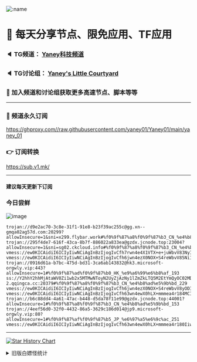    ![:name](https://count.getloli.com/get/@yaney01?theme=gelbooru-h)

# 🚀 每天分享节点、限免应用、TF应用
### 🔈 TG频道： [Yaney科技频道](https://t.me/yaney_01) 
### 🔈 TG讨论组： [Yaney's Little Courtyard](https://t.me/+caB8IkK7JvMzM2I1)
### 🔔 加入频道和讨论组获取更多高速节点、脚本等等  
***
### 🔗  频道永久订阅
   https://ghproxy.com//raw.githubusercontent.com/yaney01/Yaney01/main/yaney_01
### 👉  订阅转换
   https://sub.v1.mk/
***
#### 建议每天更新下订阅
### 今日尝鲜
![image](https://github.com/yaney01/Yaney01/assets/53202722/c5bc694f-5b73-46c6-9b95-9442320fb96b)
```
trojan://d9e2ac70-3c8e-31f1-91e8-b23f39ac255c@gg.xn--gmqa02ag57d.com:20299?allowInsecure=1&sni=x299.flybar.work#%f0%9f%87%a8%f0%9f%87%b3_CN_%e4%b8%ad%e5%9b%bd_115
trojan://295f4de7-616f-43ca-8b7f-886022a833ea@gzdx.jcnode.top:23004?allowInsecure=1&sni=sg02.ckcloud.info#%f0%9f%87%a8%f0%9f%87%b3_CN_%e4%b8%ad%e5%9b%bd_194
vmess://ew0KICAidiI6ICIyIiwNCiAgInBzIjogIvCfh7rwn4e4X1VTX+e+juWbvV83NyIsDQogICJhZGQiOiAibHYubnNjZG4uZXUub3JnIiwNCiAgInBvcnQiOiAiODAiLA0KICAiaWQiOiAiYzY1ZGMwYWQtZGVlOC00ZTQzLTg2OWQtZWY0ZjExYmM2NmRmIiwNCiAgImFpZCI6ICIwIiwNCiAgInNjeSI6ICJhdXRvIiwNCiAgIm5ldCI6ICJ3cyIsDQogICJ0eXBlIjogIm5vbmUiLA0KICAiaG9zdCI6ICJsdi5uc2Nkbi5ldS5vcmciLA0KICAicGF0aCI6ICIvIiwNCiAgInRscyI6ICIiLA0KICAic25pIjogIiINCn0=
vmess://ew0KICAidiI6ICIyIiwNCiAgInBzIjogIvCfh6jwn4ezX0NOX+S4reWbvV85NiIsDQogICJhZGQiOiAiaW4wNC5teTExODgub3JnIiwNCiAgInBvcnQiOiAiNjQwMTQiLA0KICAiaWQiOiAiZDVlZjFkZjMtNDA2OS0zYjI1LTlkYzEtMTZiMmJlOWIzZTZiIiwNCiAgImFpZCI6ICIwIiwNCiAgInNjeSI6ICJhdXRvIiwNCiAgIm5ldCI6ICJ0Y3AiLA0KICAidHlwZSI6ICJub25lIiwNCiAgImhvc3QiOiAiIiwNCiAgInBhdGgiOiAiIiwNCiAgInRscyI6ICJ0bHMiLA0KICAic25pIjogIiINCn0=
trojan://0916d61a-b7bc-475d-bd31-3ca6ab143832@hk3.microsoft-orgwly.vip:443?allowInsecure=1#%f0%9f%87%ad%f0%9f%87%b0_HK_%e9%a6%99%e6%b8%af_193
ss://Y2hhY2hhMjAtaWV0Zi1wb2x5MTMwNToyN2UyZjAzNy1lZmZkLTQ5M2EtYmQyOC02MDA0Y2Q5ZmYxY2Y@04-2.qqingca.cc:20379#%f0%9f%87%a8%f0%9f%87%b3_CN_%e4%b8%ad%e5%9b%bd_229
vmess://ew0KICAidiI6ICIyIiwNCiAgInBzIjogIvCfh6jwn4ezX0NOX+S4reWbvV8yODIiLA0KICAiYWRkIjogInp6LnNoeW5pYS50b3AiLA0KICAicG9ydCI6ICIzNTY3MyIsDQogICJpZCI6ICI5NzhlMjNkZi01MzIxLTM0ODctYTRhNy03MWIzODlhMDNkY2YiLA0KICAiYWlkIjogIjAiLA0KICAic2N5IjogImF1dG8iLA0KICAibmV0IjogIndzIiwNCiAgInR5cGUiOiAibm9uZSIsDQogICJob3N0IjogInp6LnNoeW5pYS50b3AiLA0KICAicGF0aCI6ICIvbnkiLA0KICAidGxzIjogIiIsDQogICJzbmkiOiAiIg0KfQ==
vmess://ew0KICAidiI6ICIyIiwNCiAgInBzIjogIvCfh63wn4ewX0hLX+mmmea4r184MCIsDQogICJhZGQiOiAiOC4yMTguMTcuMzUiLA0KICAicG9ydCI6ICIyMDUyIiwNCiAgImlkIjogIjIzMTgyZGI1LWUwYjQtNDQ1My1hODZjLWMxZjM3ZDQyM2IwMCIsDQogICJhaWQiOiAiMCIsDQogICJzY3kiOiAiYXV0byIsDQogICJuZXQiOiAid3MiLA0KICAidHlwZSI6ICJub25lIiwNCiAgImhvc3QiOiAiY2MubWF4b3AudGsiLA0KICAicGF0aCI6ICIvIiwNCiAgInRscyI6ICIiLA0KICAic25pIjogIiINCn0=
trojan://b6c88dd4-4a61-47ac-b448-d5da78f11e99@gzdx.jcnode.top:44001?allowInsecure=1#%f0%9f%87%a8%f0%9f%87%b3_CN_%e4%b8%ad%e5%9b%bd_153
trojan://4eef56d0-32f0-4432-86a5-3629c186d014@jp9.microsoft-orgwly.vip:80?allowInsecure=1#%f0%9f%87%af%f0%9f%87%b5_JP_%e6%97%a5%e6%9c%ac_251
vmess://ew0KICAidiI6ICIyIiwNCiAgInBzIjogIvCfh63wn4ewX0hLX+mmmea4r180IiwNCiAgImFkZCI6ICJoazUuYWY0OWM0ZTRjMmVlLnNhbmZlbjAwNC5tZSIsDQogICJwb3J0IjogIjQ0MyIsDQogICJpZCI6ICIyOTgyOGY4ZC1mMzZjLTQyYjYtOGEzNy02OTJlODJjNzdkM2YiLA0KICAiYWlkIjogIjAiLA0KICAic2N5IjogImF1dG8iLA0KICAibmV0IjogIndzIiwNCiAgInR5cGUiOiAibm9uZSIsDQogICJob3N0IjogInd3dy5taWNyb3NvZnQuY29tIiwNCiAgInBhdGgiOiAiL3poLWNuIiwNCiAgInRscyI6ICJ0bHMiLA0KICAic25pIjogIiINCn0=

```

***
   [![Star History Chart](https://api.star-history.com/svg?repos=yaney01/Yaney01&type=Date)](https://star-history.com/#yaney01/Yaney01&Date)
<details>
     <summary>旧版白嫖怪统计</summary>
   <p align="left"> 
  <img src="https://profile-counter.glitch.me/yaney01/count.svg" />
</p>
   </details>
